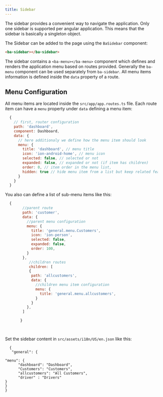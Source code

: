 ```yaml
---
title: Sidebar
---
```


The sidebar provides a convenient way to navigate the application. 
Only one sidebar is supported per angular application. 
This means that the sidebar is basically a singleton object.
 
The Sidebar can be added to the page using the `BaSidebar` component:
```html
<ba-sidebar></ba-sidebar>
```

The sidebar contains a `<ba-menu></ba-menu>` component which defines and renders the application menu based on routes provided. Generally the `ba-menu` component can be used separately from `ba-sidebar`.
All menu items information is defined inside the `data` property of a route.

## Menu Configuration

All menu items are located inside the `src/app/app.routes.ts` file. Each route item can have a `menu` property under `data` defining a menu item:

```javascript
  {
    // first, router configuration
    path: 'dashboard',
    component: Dashboard,
    data: {
      // here additionaly we define how the menu item should look
      menu: {
        title: 'dashboard', // menu title
        icon: 'ion-android-home', // menu icon
        selected: false, // selected or not
        expanded: false, // expanded or not (if item has children)
        order: 0, // item order in the menu list,
        hidden: true // hide menu item from a list but keep related features (breadcrumbs, page title)
      }
    }
  }
```

You also can define a list of sub-menu items like this:
```javascript
  {     
        //parent route
        path: 'customer',
        data: {
          //parent menu configuration
          menu: {
            title: 'general.menu.Customers',
            icon: 'ion-person',
            selected: false,
            expanded: false,
            order: 100,
          }
        },
           //children routes
           children: [  
           {
            path: 'allcustomers',
            data: {
              //children menu item configuration
              menu: {
                title: 'general.menu.allcustomers',
              }
            }
          },
        ]

       }
    
  
```
Set the  sidebar content  in `src/assets/i18n/US/en.json` like this:
```
  {
   "general": {
  
"menu": {
      "dashboard": "Dashboard",
      "Customers": "Customers",
      "allcustomers": "All Customers",
      "driver" : "Drivers"
}
}
}
```

